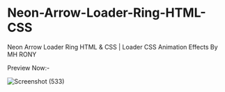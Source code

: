 # Neon-Arrow-Loader-Ring-HTML-CSS
Neon Arrow Loader Ring HTML &amp; CSS | Loader CSS Animation Effects By MH RONY

Preview Now:-

![Screenshot (533)](https://user-images.githubusercontent.com/78216965/172180823-6262f41f-4857-4f6f-afa0-10a7bef7cac8.png)
